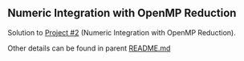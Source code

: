 ## Numeric Integration with OpenMP Reduction

Solution to [Project #2](http://web.engr.oregonstate.edu/~mjb/cs575/Projects/proj02.html) 
(Numeric Integration with OpenMP Reduction).

Other details can be found in parent [README.md](https://github.com/sudharkj/cs575/blob/master/README.md)
